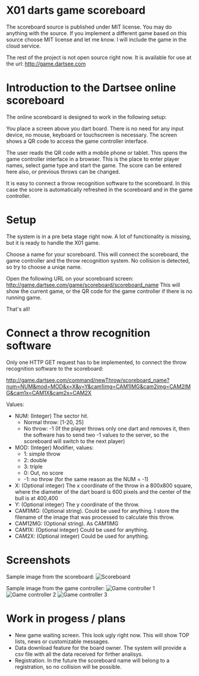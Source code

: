 # X01 darts game scoreboard

The scoreboard source is published under MIT license. You may do anything with the source.
If you implement a different game based on this source choose MIT license and let me know.
I will include the game in the cloud service.

The rest of the project is not open source right now. It is available for use at
the url: http://game.dartsee.com

# Introduction to the Dartsee online scoreboard

The online scoreboard is designed to work in the following setup:

You place a screen above you dart board. There is no need for any input device, no mouse, keyboard or
touchscreen is necessary. The screen shows a QR code to access the game controller interface.

The user reads the QR code with a mobile phone or tablet. This opens the game controller interface
in a browser. This is the place to enter player names, select game type and start the game.
The score can be entered here also, or previous throws can be changed.

It is easy to connect a throw recognition software to the scoreboard. In this case the
score is automatically refreshed in the scoreboard and in the game controller.

# Setup

The system is in a pre beta stage right now. A lot of functionality is missing, but 
it is ready to handle the X01 game. 

Choose a name for your scoreboard. This will connect the scoreboard, the game controller and
the throw recognition system. No collision is detected, so try to choose a uniqe name.

Open the following URL on your scoreboard screen: http://game.dartsee.com/game/scoreboard/scoreboard_name
This will show the current game, or the QR code for the game controller if there is no running game.

That's all!

# Connect a throw recognition software

Only one HTTP GET request has to be implemented, to connect the throw recognition software to the
scoreboard:

http://game.dartsee.com/command/newThrow/scoreboard_name?num=NUM&mod=MOD&x=X&y=Y&cam1img=CAM1IMG&cam2img=CAM2IMG&cam1x=CAM1X&cam2x=CAM2X

Values:

* NUM: (Integer) The sector hit. 
  * Normal throw: [1-20, 25]  
  * No throw: -1 (If the player throws only one dart and removes it, then the software has to send two -1 values to the server, so the scoreboard will switch to the next player)
* MOD: (Integer) Modifier, values:
  * 1: simple throw
  * 2: double
  * 3: triple
  * 0: Out, no score
  * -1: no throw (for the same reason as the NUM = -1)
* X: (Optional integer) The x coordinate of the throw in a 800x800 square, where the diameter of the dart board is 600 pixels and the center of the bull is at 400,400
* Y: (Optional integer) The y coordinate of the throw.
* CAM1IMG: (Optional string). Could be used for anything. I store the filename of the image that was processed to calculate this throw.
* CAM12MG: (Optional string). As CAM1IMG
* CAM1X: (Optional integer) Could be used for anything.
* CAM2X: (Optional integer) Could be used for anything.

# Screenshots

Sample image from the scoreboard:
![Scoreboard](https://raw.githubusercontent.com/vassdoki/darts-x01-scoreboard/master/html/images/sb.png)


Sample image from the game controller:
![Game controller 1](https://raw.githubusercontent.com/vassdoki/darts-x01-scoreboard/master/html/images/gc1.png)
![Game controller 2](https://raw.githubusercontent.com/vassdoki/darts-x01-scoreboard/master/html/images/gc2.png)
![Game controller 3](https://raw.githubusercontent.com/vassdoki/darts-x01-scoreboard/master/html/images/gc3.png)

# Work in progess / plans

* New game waiting screen. This look ugly right now. This will show TOP lists, news or customizable messages.
* Data download feature for the board owner. The system will provide a csv file with all the data received for firther analisys.
* Registration. In the future the scoreboard name will belong to a registration, so no collision will be possible.


  
